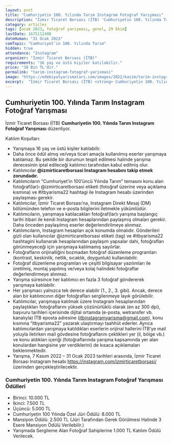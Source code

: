 ```yaml
---
layout: post
title: "Cumhuriyetin 100. Yılında Tarım Instagram Fotoğraf Yarışması"
description: "İzmir Ticaret Borsası (İTB) 'Cumhuriyetin 100. Yılında Tarım Instagram Fotoğraf Yarışması' düzenliyor."
category: articles
tags: [ocak 2023, fotoğraf yarışması, genel, 29 Ekim]
lastDate: 1675112400
dateHuman: "31 Ocak 2023"
comTopic: "Cumhuriyet’in 100. Yılında Tarım"
hidden: true
attendance: "Instagram"
organizer: "İzmir Ticaret Borsası (İTB)"
requirements: "16 yaş ve üstü kişiler katılabilir."
price: "38 Bin TL'dir."
permalink: "tarim-instagram-fotograf-yarismasi"
image: "https://edebiyatyarismalari.com/images/2022/kasim/tarim-instagram-fotograf-yarismasi.jpg"
excerpt:  "İzmir Ticaret Borsası (İTB) <strong> Cumhuriyetin 100. Yılında Tarım Instagram Fotoğraf Yarışması </strong> düzenliyor."
---
```


## Cumhuriyetin 100. Yılında Tarım Instagram Fotoğraf Yarışması
İzmir Ticaret Borsası (İTB) **Cumhuriyetin 100. Yılında Tarım Instagram Fotoğraf Yarışması** düzenliyor.  

Katılım Koşulları:
- Yarışmaya 16 yaş ve üstü kişiler katılabilir.
- Daha önce ödül almış ve/veya ticari amaçla kullanılmış eserler yarışmaya katılamaz. Bu şekilde bir durumun tespit edilmesi halinde yarışma derecesinin iptal edileceği katılımcı tarafından kabul edilmiş olur.
- Katılımcılar **@izmirticaretborsasi Instagram hesabını takip etmek zorundadır.**
- Katılımcıların “Cumhuriyet’in 100’üncü Yılında Tarım” temasını konu alan fotoğraf(lar)ı @izmirticaretborsasi etiketi (fotoğraf üzerine veya açıklama kısmına) ve #itbyarisma22 hashtagi ile Instagram hesabı üzerinden paylaşması gerekir.
- Katılımcılar, İzmir Ticaret Borsası’na, Instagram Direkt Mesaj (DM) bölümünden telefon ve e-posta bilgilerini iletmekle yükümlüdür.
- Katılımcıların, yarışmaya katılacakları fotoğraf(lar)ı yarışma başlangıç tarihi itibari ile kendi Instagram hesaplarından paylaşmış olmaları gerekir. Daha önceden paylaşılmış eserler değerlendirilmeye alınmaz.
- Katılımcıların, Instagram hesapları açık konumda olmalıdır. Gönderileri gizli olan kullanıcılar @izmirticaretborsasi etiketi (tag) ve #itbyarisma22 hashtagini kullanarak hesaplarından paylaşım yapsalar dahi, fotoğrafları görünmeyeceği için yarışmaya katılmamış sayılırlar.
- Fotoğrafların orijinalliğini bozmadan fotoğraf düzenleme programları (kontrast, keskinlik, netlik, sıcaklık, doygunluk) kullanılabilir.
- Fotoğraf düzenleme programları ve çeşitli bilgisayar yazılımları ile üretilmiş, montaj yapılmış ve/veya kolaj halindeki fotoğraflar değerlendirmeye alınmaz.
- Yarışma süresince her katılımcı en fazla 3 fotoğraf göndererek yarışmaya katılabilir.
- Her yarışmacı yalnızca tek derece alabilir (1., 2., 3. gibi). Ancak, derece alan bir katılımcının diğer fotoğrafları sergilenmeye layık görülebilir.
- Katılımcılar, yarışmaya katılmak üzere Instagram hesaplarından paylaştıkları fotoğraflarını yüksek çözünürlüklü olarak (en az 300 dpi), başvuru tarihleri içerisinde dijital ortamda (e-posta, wetransfer vb. kanalıyla) İTB eposta adresine (itbinstagramyarisma@gmail.com), konu kısmına “itbyarisma22” yazarak ulaştırmayı taahhüt ederler. Ayrıca katılımcılardan yarışmaya katıldıkları eserlerin orijinal hallerini İTB’ye mail yoluyla iletirken mail gövdesine fotoğraflarını çektikleri yer (il, bölge vb.) ve konu aldıkları içeriği (fotoğraflarında yarışma kapsamında yer alan konulardan hangisine yer verdiklerini) de kısaca açıklamaları beklenmektedir.
- Yarışma, 7 Kasım 2022 – 31 Ocak 2023 tarihleri arasında, İzmir Ticaret Borsası Instagram hesabı https://instagram.com/izmirticaretborsasi/ üzerinden gerçekleştirilecektir.


### Cumhuriyetin 100. Yılında Tarım Instagram Fotoğraf Yarışması Ödülleri
- Birinci: 10.000 TL
- İkinci: 7.500 TL
- Üçüncü: 5.000 TL
- Cumhuriyetin 100 Yılında Özel Jüri Ödülü: 8.000 TL
- Mansiyon Ödülü: 2.500 TL (Jüri Tarafından Gerek Görülmesi Halinde 3 Esere Mansiyon Ödülü Verilebilir.)
- Yarışmada Sergileme Alan Fotoğraf Sahiplerine 1.000 TL Katılım Ödülü Verilecek.
